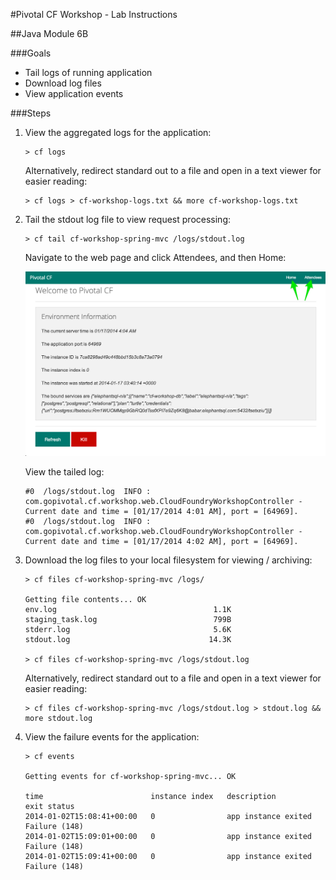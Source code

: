 #Pivotal CF Workshop - Lab Instructions

##Java Module 6B 

###Goals
* Tail logs of running application
* Download log files
* View application events

###Steps
1. View the aggregated logs for the application:

	```
	> cf logs
	```
	Alternatively, redirect standard out to a file and open in a text viewer for easier reading:
	
	```
	> cf logs > cf-workshop-logs.txt && more cf-workshop-logs.txt
	```

2. Tail the stdout log file to view request processing:

	```
	> cf tail cf-workshop-spring-mvc /logs/stdout.log
	```

	Navigate to the web page and click Attendees, and then Home:

	<img src="img/J6B_1.png" width="500px"/> 

	View the tailed log:

	```
	#0  /logs/stdout.log  INFO : com.gopivotal.cf.workshop.web.CloudFoundryWorkshopController - Current date and time = [01/17/2014 4:01 AM], port = [64969].
	#0  /logs/stdout.log  INFO : com.gopivotal.cf.workshop.web.CloudFoundryWorkshopController - Current date and time = [01/17/2014 4:02 AM], port = [64969].
	```

3. Download the log files to your local filesystem for viewing / archiving:

	```
	> cf files cf-workshop-spring-mvc /logs/

	Getting file contents... OK
	env.log                                   1.1K
	staging_task.log                          799B
	stderr.log                                5.6K
	stdout.log                               14.3K

	> cf files cf-workshop-spring-mvc /logs/stdout.log
	```

	Alternatively, redirect standard out to a file and open in a text viewer for easier reading:

	```
	> cf files cf-workshop-spring-mvc /logs/stdout.log > stdout.log && more stdout.log
	```

4. View the failure events for the application:

	```
	> cf events

	Getting events for cf-workshop-spring-mvc... OK

	time                        instance index   description           exit status  
	2014-01-02T15:08:41+00:00   0                app instance exited   Failure (148)
	2014-01-02T15:09:01+00:00   0                app instance exited   Failure (148)
	2014-01-02T15:09:41+00:00   0                app instance exited   Failure (148)
	```
